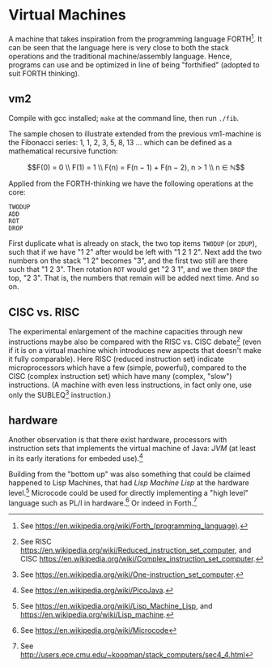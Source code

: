 # Virtual Machines

A machine that takes inspiration from the programming language FORTH[^1].
It can be seen that the language here is very close to both the stack
operations and the traditional machine/assembly language. Hence, programs
can use and be optimized in line of being "forthified" (adopted to suit
FORTH thinking).

[^1]: See https://en.wikipedia.org/wiki/Forth_(programming_language).

## vm2

Compile with gcc installed; `make` at the command line, then run `./fib`.

The sample chosen to illustrate extended from the previous vm1-machine is
the Fibonacci series: 1, 1, 2, 3, 5, 8, 13 ... which can be defined as a
mathematical recursive function:

```math
F(0) = 0 \\
F(1) = 1 \\
F(n) = F(n − 1) + F(n − 2), n > 1 \\
n ∈ ℕ
```

Applied from the FORTH-thinking we have the following operations at the core:

```forth
TWODUP
ADD
ROT
DROP
```

First duplicate what is already on stack, the two top items `TWODUP` (or `2DUP`),
such that if we have "1 2" after would be left with "1 2 1 2".
Next add the two numbers on the stack "1 2" becomes "3", and the first two still
are there such that "1 2 3". Then rotation `ROT` would get "2 3 1", and we then
`DROP` the top, "2 3". That is, the numbers that remain will be added next time.
And so on.

## CISC vs. RISC

The experimental enlargement of the machine capacities through new instructions
maybe also be compared with the RISC vs. CISC debate[^2] (even if it is on a
virtual machine which introduces new aspects that doesn't make it fully comparable).
Here RISC (reduced instruction set) indicate microprocessors which have a few (simple,
powerful), compared to the CISC (complex instruction set) which have many (complex,
"slow") instructions. (A machine with even less instructions, in fact only one, use
only the SUBLEQ[^3] instruction.)

[^2]: See RISC https://en.wikipedia.org/wiki/Reduced_instruction_set_computer,
and CISC https://en.wikipedia.org/wiki/Complex_instruction_set_computer.

[^3]: See https://en.wikipedia.org/wiki/One-instruction_set_computer.

## hardware

Another observation is that there exist hardware, processors with instruction sets
that implements the virtual machine of Java: *JVM* (at least in its early iterations
for embeded use).[^4]

[^4]: See https://en.wikipedia.org/wiki/PicoJava.


Building from the "bottom up" was also something that could be claimed happened to
Lisp Machines, that had *Lisp Machine Lisp* at the hardware level.[^5]
Microcode could be used for directly implementing a "high level" language such
as PL/I in hardware.[^6] Or indeed in Forth.[^7]

[^5]: See https://en.wikipedia.org/wiki/Lisp_Machine_Lisp,
and https://en.wikipedia.org/wiki/Lisp_machine.

[^6]: See https://en.wikipedia.org/wiki/Microcode

[^7]: See http://users.ece.cmu.edu/~koopman/stack_computers/sec4_4.html
